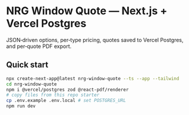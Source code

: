 # NRG Window Quote — Next.js + Vercel Postgres

JSON‑driven options, per‑type pricing, quotes saved to Vercel Postgres, and per‑quote PDF export.

## Quick start

```bash
npx create-next-app@latest nrg-window-quote --ts --app --tailwind
cd nrg-window-quote
npm i @vercel/postgres zod @react-pdf/renderer
# copy files from this repo starter
cp .env.example .env.local # set POSTGRES_URL
npm run dev